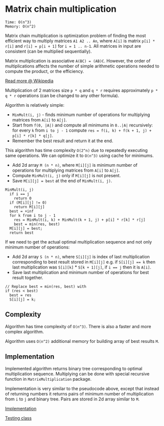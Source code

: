 # Matrix chain multiplication
```
Time: O(n^3)
Memory: O(n^2)
```
Matrix chain multiplication is optimization problem of finding the most efficient way to multiply matrices `A1 A2 .. An`, where `A[i]` is matrix `p[i] * r[i]` and `r[i] = p[i + 1]` for `i = 1 .. n-1`. All matrices in input are consistent (can be multiplied sequentially).

Matrix multiplication is associative `A(BC) = (AB)C`. However, the order of multiplications affects the number of simple arithmetic operations needed to compute the product, or the efficiency.

[Read more @ Wikipedia](https://en.wikipedia.org/wiki/Matrix_chain_multiplication)

Multiplication of 2 matrices size `p * q` and `q * r` requires approximately `p * q * r` operations (can be changed to any other formula).

Algorithm is relatively simple:
- `MinMult(i, j)` - finds minimum number of operations for multiplying matrices from `A[i]` to `A[j]`.
- Start from `f(0, |A|)` and compute all minimums in `0..|A|` recursively:
for every `k` from `i to j - 1` compute `res = f(i, k) + f(k + 1, j) + p[i] * r[k] * q[j]`.
- Remember the best result and return it at the end.

This algorithm has time complexity `O(2^n)` due to repeatedly executing same operations. We can optimize it to `O(n^3)` using cache for minimums.
- Add 2d array `M (n * n)`, where `M[i][j]` is minimum number of operations for multiplying matrices from `A[i]` to `A[j]`.
- Compute `MinMult(i, j)` only if `M[i][j]` is not present.
- Save `M[i][j] = best` at the end of `MinMult(i, j)`.

```
MinMult(i, j)
  if i == j
    return 0
  if (M[i][j] != 0)
    return M[i][j]
  best = +inf
  for k from i to j - 1
    res = MinMult(i, k) + MinMult(k + 1, j) + p[i] * r[k] * r[j]
    best = min(res, best)
  M[i][j] = best;
  return best
```

If we need to get the actual optimal multiplication sequence and not only minimum number of operations:
- Add 2d array `S (n * n)`, where `S[i][j]` is index of last multiplication corresponding to best result stored in `M[i][j]` e.g. if `S[i][j] == k` then last multiplication was `S[i][k]` * `S[k + 1][j]`, if `i == j` then it is `A[i]`.
- Save last multiplication and minimum number of operations for best result together.

```
// Replace best = min(res, best) with
if (res < best)
  best = res
  S[i][j] = k;
```

## Complexity
Algorithm has time complexity of `O(n^3)`. There is also a faster and more complex algorithm.

Algorithm uses `O(n^2)` additional memory for building array of best results `M`.

## Implementation
Implemented algorithm returns binary tree corresponding to optimal multiplication sequence. Multiplying can be done with special recursive function in `MatrixMultiplication` package.

Implementation is very similar to the pseudocode above, except that instead of returning numbers it returns pairs of minimum number of multiplication from `i` to `j` and binary tree. Pairs are stored in 2d array similar to `M`.

[Implementation](/src/matrices/MatrixChainMultiplication.java)

[Testing class](/test/matrices/MatrixChainMultiplicationTest.java)
